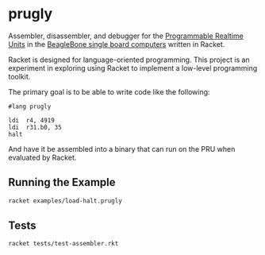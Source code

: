 # prugly

Assembler, disassembler, and debugger for the [Programmable Realtime
Units](http://hackaday.com/2014/06/22/an-introduction-to-the-beaglebone-pru/) in the [BeagleBone single
board computers](https://beagleboard.org/bone) written in Racket.

Racket is designed for language-oriented programming. This project is an experiment in exploring using Racket to implement a low-level programming toolkit.

The primary goal is to be able to write code like the following:

```
#lang prugly

ldi  r4, 4919
ldi  r31.b0, 35
halt
```

And have it be assembled into a binary that can run on the PRU when evaluated by Racket.

## Running the Example

```bash
racket examples/load-halt.prugly
```

## Tests

```bash
racket tests/test-assembler.rkt
```

